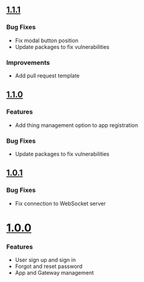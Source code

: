 ## [1.1.1](https://github.com/CESARBR/knot-cloud-ui/compare/v1.1.0...v1.1.1)

### Bug Fixes

- Fix modal button position
- Update packages to fix vulnerabilities

### Improvements

- Add pull request template

## [1.1.0](https://github.com/CESARBR/knot-cloud-ui/compare/v1.0.1...v1.1.0)

### Features

- Add thing management option to app registration

### Bug Fixes

- Update packages to fix vulnerabilities

## [1.0.1](https://github.com/CESARBR/knot-cloud-ui/compare/v1.0.0...v1.0.1)

### Bug Fixes

- Fix connection to WebSocket server

# [1.0.0](https://github.com/CESARBR/knot-cloud-ui/compare/506ac18...v1.0.0)

### Features

- User sign up and sign in
- Forgot and reset password
- App and Gateway management